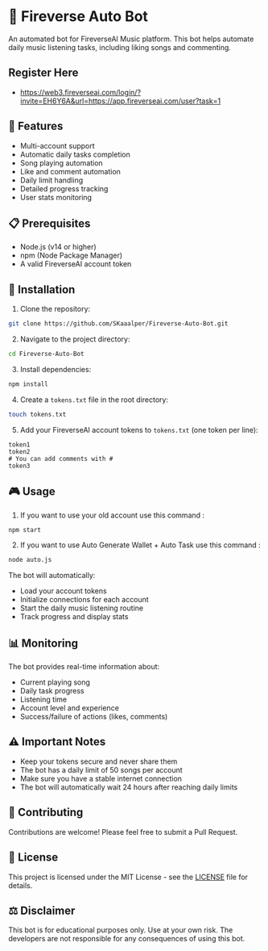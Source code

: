 # 🎵 Fireverse Auto Bot

An automated bot for FireverseAI Music platform. This bot helps automate daily music listening tasks, including liking songs and commenting.

## Register Here

- https://web3.fireverseai.com/login/?invite=EH6Y6A&url=https://app.fireverseai.com/user?task=1

## 🌟 Features

- Multi-account support
- Automatic daily tasks completion
- Song playing automation
- Like and comment automation
- Daily limit handling
- Detailed progress tracking
- User stats monitoring

## 📋 Prerequisites

- Node.js (v14 or higher)
- npm (Node Package Manager)
- A valid FireverseAI account token

## 🚀 Installation

1. Clone the repository:
```bash
git clone https://github.com/SKaaalper/Fireverse-Auto-Bot.git
```

2. Navigate to the project directory:
```bash
cd Fireverse-Auto-Bot
```

3. Install dependencies:
```bash
npm install
```

4. Create a `tokens.txt` file in the root directory:
```bash
touch tokens.txt
```

5. Add your FireverseAI account tokens to `tokens.txt` (one token per line):
```
token1
token2
# You can add comments with #
token3
```

## 🎮 Usage

1. If you want to use your old account use this command :
```bash
npm start
```

2. If you want to use Auto Generate Wallet + Auto Task use this command :
```bash
node auto.js
```

The bot will automatically:
- Load your account tokens
- Initialize connections for each account
- Start the daily music listening routine
- Track progress and display stats

## 📊 Monitoring

The bot provides real-time information about:
- Current playing song
- Daily task progress
- Listening time
- Account level and experience
- Success/failure of actions (likes, comments)

## ⚠️ Important Notes

- Keep your tokens secure and never share them
- The bot has a daily limit of 50 songs per account
- Make sure you have a stable internet connection
- The bot will automatically wait 24 hours after reaching daily limits

## 🤝 Contributing

Contributions are welcome! Please feel free to submit a Pull Request.

## 📜 License

This project is licensed under the MIT License - see the [LICENSE](LICENSE) file for details.

## ⚖️ Disclaimer

This bot is for educational purposes only. Use at your own risk. The developers are not responsible for any consequences of using this bot.
